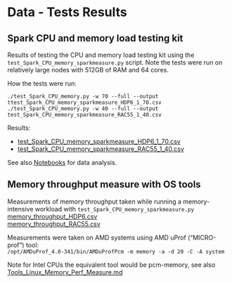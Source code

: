 # Data - Tests Results

## Spark CPU and memory load testing kit 
Results of testing the CPU and memory load testing kit using the `test_Spark_CPU_memory_sparkmeasure.py` script.
Note the tests were run on relatively large nodes with 512GB of RAM and 64 cores.

How the tests were run:    
```
./test_Spark_CPU_memory.py -w 70 --full --output ttest_Spark_CPU_memory_sparkmeasure_HDP6_1_70.csv   
./test_Spark_CPU_memory.py -w 40 --full --output test_Spark_CPU_memory_sparkmeasure_RAC55_1_40.csv
```  

Results:  
- [test_Spark_CPU_memory_sparkmeasure_HDP6_1_70.csv](test_Spark_CPU_memory_sparkmeasure_HDP6_1_70.csv)  
- [test_Spark_CPU_memory_sparkmeasure_RAC55_1_40.csv](test_Spark_CPU_memory_sparkmeasure_RAC55_1_40.csv)  

See also [Notebooks](../Notebooks) for data analysis.

## Memory throughput measure with OS tools
Measurements of memory throughput taken while running a memory-intensive workload with `test_Spark_CPU_memory_sparkmeasure.py`   
[memory_throughput_HDP6.csv](memory_throughput_HDP6.csv)  
[memory_throughput_RAC55.csv](memory_throughput_RAC55.csv)  

Measurements were taken on AMD systems using AMD uProf (“MICRO-prof”) tool:   
`/opt/AMDuProf_4.0-341/bin/AMDuProfPcm -m memory -a -d 20 -C -A system`  

Note for Intel CPUs the equivalent tool would be pcm-memory, see also
[Tools_Linux_Memory_Perf_Measure.md](../../../Spark_Notes/Tools_Linux_Memory_Perf_Measure.md)
